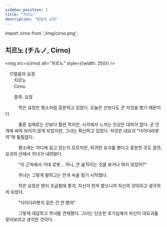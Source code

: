 ```yaml
---
sidebar_position: 2
title: "치르노"
description: "얼음의 요정"
---
```


import cirno from './img/cirno.png';

## 치르노 (チルノ, Cirno)

<img src={cirno} alt="치르노" style={{width: 250}} />

　○얼음의 요정  
　　치르노  
　　Cirno  

　　종족: 요정  

　　　작은 요정은 평소처럼 흥분하고 있었다. 오늘은 산보다도 큰 저것을 봤기 때문이다.

　　　물론 실제로는 산보다 훨씬 작지만, 시각에서 느끼는 인상은 대차이 없다. 곧 안개에 싸여 보이지 않게 되었지만, 그녀는 확신하고 있었다. 저것은 대요괴 "다이다라봇치"에 틀림없다.

　　　평소에는 어디에 살고 있는지 모르지만, 희귀한 요괴를 봤다고 흥분한 것도 잠깐, 요괴의 산에서 무녀가 내려왔다.

　　　"이 근처에서 거대 로봇... 아니, 큰 움직이는 것을 보거나 하지 않았어?"

　　　무녀는 그렇게 말하고는 안개 속을 찾기 시작했다.

　　　작은 요정은 왠지 조급함에 쫓겨, 자신이 먼저 봤으니까 자신의 것이라고 생각하게 되었다.

　　　"다이다라봇치 같은 건 안 봤어"

　　　그렇게 대답하고 무녀를 견제했다. 그녀는 단순한 호기심에서 자신이 대요괴를 찾아보려고 생각한 것이다.
